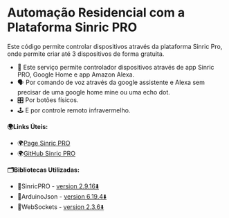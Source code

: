 # Automação Residencial com a Plataforma Sinric PRO
Este código permite controlar dispositivos  através da plataforma Sinric Pro, onde permite criar até 3 dispositivos de forma gratuita.
- 📱 Este serviço permite controlador dispositivos através de app Sinric PRO, Google Home e app Amazon Alexa.
- 🗣️ Por comando de voz através da google assistente e Alexa sem precisar de uma google home mine ou uma echo dot.
- 🎛️ Por botões físicos.
- 🕹️ E por controle remoto infravermelho.

**🌍Links Úteis:**
- 🌍[Page Sinric PRO](https://sinric.pro/pt-index.html)
- 🌍[GitHub Sinric PRO](https://github.com/sinricpro/)

**🗂️Bibliotecas Utilizadas:**

- 📁SinricPRO - [version 2.9.16⬇️](https://downloads.arduino.cc/libraries/github.com/sinricpro/SinricPro-2.9.16.zip)
- 📁ArduinoJson - [version 6.19.4⬇️](https://downloads.arduino.cc/libraries/github.com/bblanchon/ArduinoJson-6.19.4.zip)
- 📁WebSockets - [version 2.3.6⬇️](https://downloads.arduino.cc/libraries/github.com/Links2004/WebSockets-2.3.6.zip)


